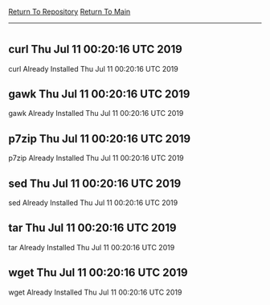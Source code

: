 [Return To Repository](https://github.com/deathbybandaid/piholeparser/)
[Return To Main](https://github.com/deathbybandaid/piholeparser/blob/master/RecentRunLogs/Mainlog.md)
____________________________________
# 
## curl Thu Jul 11 00:20:16 UTC 2019
curl Already Installed Thu Jul 11 00:20:16 UTC 2019
## gawk Thu Jul 11 00:20:16 UTC 2019
gawk Already Installed Thu Jul 11 00:20:16 UTC 2019
## p7zip Thu Jul 11 00:20:16 UTC 2019
p7zip Already Installed Thu Jul 11 00:20:16 UTC 2019
## sed Thu Jul 11 00:20:16 UTC 2019
sed Already Installed Thu Jul 11 00:20:16 UTC 2019
## tar Thu Jul 11 00:20:16 UTC 2019
tar Already Installed Thu Jul 11 00:20:16 UTC 2019
## wget Thu Jul 11 00:20:16 UTC 2019
wget Already Installed Thu Jul 11 00:20:16 UTC 2019
